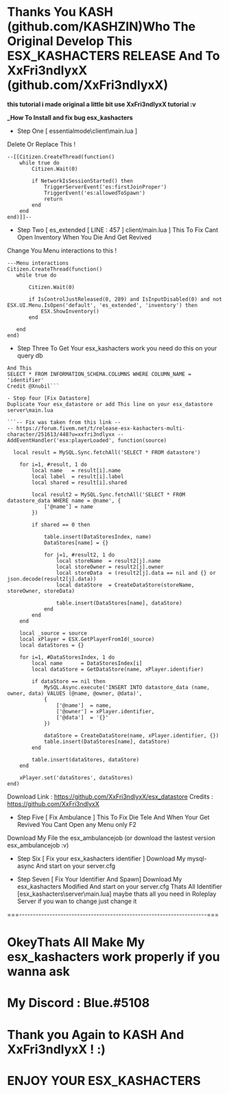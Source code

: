 # Thanks You KASH (github.com/KASHZIN)Who The Original Develop This ESX_KASHACTERS RELEASE And To XxFri3ndlyxX (github.com/XxFri3ndlyxX)

**this tutorial i made original a little bit use XxFri3ndlyxX tutorial :v**

**_How To Install and fix bug esx_kashacters**

- Step One [ essentialmode\client\main.lua ]

Delete Or Replace This !

```
--[[Citizen.CreateThread(function()
	while true do
		Citizen.Wait(0)

		if NetworkIsSessionStarted() then
			TriggerServerEvent('es:firstJoinProper')
			TriggerEvent('es:allowedToSpawn')
			return
		end
	end
end)]]--
```

- Step Two [ es_extended [ LINE : 457 ] client/main.lua ]
This To Fix Cant Open Inventory When You Die And Get Revived

Change You Menu interactions to this !
 
 ```
 ---Menu interactions
Citizen.CreateThread(function()
	while true do
		
		Citizen.Wait(0)

		if IsControlJustReleased(0, 289) and IsInputDisabled(0) and not ESX.UI.Menu.IsOpen('default', 'es_extended', 'inventory') then
			ESX.ShowInventory()
		end

	end
end)
```

- Step Three 
To Get Your esx_kashacters work you need do this on your query db

```SELECT * FROM INFORMATION_SCHEMA.COLUMNS WHERE COLUMN_NAME = 'owner'
And This
SELECT * FROM INFORMATION_SCHEMA.COLUMNS WHERE COLUMN_NAME = 'identifier'
Credit @Xnubil```

- Step four [Fix Datastore]
Duplicate Your esx_datastore or add This line on your esx_datastore server\main.lua

```-- Fix was taken from this link --
-- https://forum.fivem.net/t/release-esx-kashacters-multi-character/251613/448?u=xxfri3ndlyxx --
AddEventHandler('esx:playerLoaded', function(source)

  local result = MySQL.Sync.fetchAll('SELECT * FROM datastore')

	for i=1, #result, 1 do
		local name   = result[i].name
		local label  = result[i].label
		local shared = result[i].shared

		local result2 = MySQL.Sync.fetchAll('SELECT * FROM datastore_data WHERE name = @name', {
			['@name'] = name
		})

		if shared == 0 then

			table.insert(DataStoresIndex, name)
			DataStores[name] = {}

			for j=1, #result2, 1 do
				local storeName  = result2[j].name
				local storeOwner = result2[j].owner
				local storeData  = (result2[j].data == nil and {} or json.decode(result2[j].data))
				local dataStore  = CreateDataStore(storeName, storeOwner, storeData)

				table.insert(DataStores[name], dataStore)
			end
		end
	end

	local _source = source
	local xPlayer = ESX.GetPlayerFromId(_source)
  	local dataStores = {}
  
	for i=1, #DataStoresIndex, 1 do
		local name      = DataStoresIndex[i]
		local dataStore = GetDataStore(name, xPlayer.identifier)

		if dataStore == nil then
			MySQL.Async.execute('INSERT INTO datastore_data (name, owner, data) VALUES (@name, @owner, @data)',
			{
				['@name']  = name,
				['@owner'] = xPlayer.identifier,
				['@data']  = '{}'
			})

			dataStore = CreateDataStore(name, xPlayer.identifier, {})
			table.insert(DataStores[name], dataStore)
		end

		table.insert(dataStores, dataStore)
	end

	xPlayer.set('dataStores', dataStores)
end)
```

Download Link : https://github.com/XxFri3ndlyxX/esx_datastore
Credits : https://github.com/XxFri3ndlyxX

- Step Five [ Fix Ambulance ]
This To Fix Die Tele And When Your Get Revived You Cant Open any Menu only F2

Download My File the esx_ambulancejob (or download the lastest version esx_ambulancejob :v)

- Step Six [ Fix your esx_kashacters identifier ]
Download My mysql-async And start on your server.cfg

- Step Seven [ Fix Your Identifier And Spawn] 
Download My esx_kashacters Modified And start on your server.cfg
Thats All Identifier [esx_kashacters\server\main.lua] maybe thats all
you need in Roleplay Server if you wan to change just change it 

===--------------------------------------------------------------------===

# OkeyThats All Make My esx_kashacters work properly if you wanna ask
# My Discord : Blue.#5108

# Thank you Again to KASH And XxFri3ndlyxX ! :)
# ENJOY YOUR ESX_KASHACTERS



